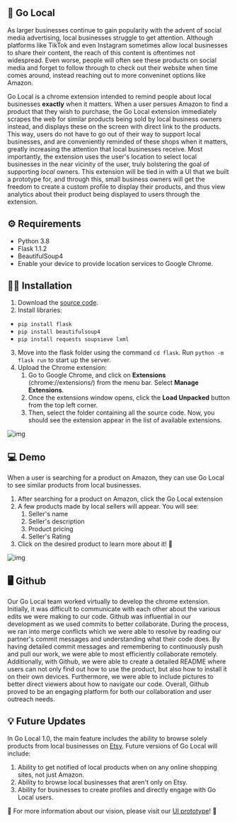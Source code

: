 ## :convenience_store: Go Local
As larger businesses continue to gain popularity with the advent of social media advertising, local businesses struggle to get attention. Although platforms like TikTok and even Instagram sometimes allow local businesses to share their content, the reach of this content is oftentimes not widespread. Even worse, people will often see these products on social media and forget to follow through to check out their website when time comes around, instead reaching out to more conveninet options like Amazon.

Go Local is a chrome extension intended to remind people about local businesses **exactly** when it matters. When a user persues Amazon to find a product that they wish to purchase, the Go Local extension immediately scrapes the web for similar products being sold by local business owners instead, and displays these on the screen with direct link to the products. This way, users do not have to go out of their way to support local businesses, and are conveniently reminded of these shops when it matters, greatly increasing the attention that local businesses receive. Most importantly, the extension uses the user's location to select local businesses in the near vicinity of the user, truly bolstering the goal of supporting *local* owners. This extension will be tied in with a UI that we built a prototype for, and through this, small business owners will get the freedom to create a custom profile to display their products, and thus view analytics about their product being displayed to users through the extension.

## :gear: Requirements
* Python 3.8
* Flask 1.1.2
* BeautifulSoup4
* Enable your device to provide location services to Google Chrome.

## :technologist: Installation
1. Download the [source code](https://github.com/vaishudon/Go-Local.git).
2. Install libraries:
* `pip install flask`
* `pip install beautifulsoup4`
* `pip install requests soupsieve lxml`
3. Move into the flask folder using the command `cd flask`. Run `python -m flask run` to start up the server.
4. Upload the Chrome extension:
    1. Go to Google Chrome, and click on **Extensions** (chrome://extensions/) from the menu bar. Select **Manage Extensions**.
    2. Once the extensions window opens, click the **Load Unpacked** button from the top left corner.
    3. Then, select the folder containing all the source code. Now, you should see the extension appear in the list of available extensions. 
 
![img](https://user-images.githubusercontent.com/56169756/162602059-fe0dc585-05f4-4b9c-9feb-06a9bd2545ec.png)

## :computer: Demo
When a user is searching for a product on Amazon, they can use Go Local to see similar products from local businesses.

1. After searching for a product on Amazon, click the Go Local extension
2. A few products made by local sellers will appear. You will see:
    1.  Seller's name
    2. Seller's description
    3. Product pricing
    4. Seller's Rating
3. Click on the desired product to learn more about it! :brain:

![img](https://user-images.githubusercontent.com/56169756/162601661-e5dcf4dc-0602-4a6e-95c0-3461b46ad5bb.png)

## :desktop_computer: Github
Our Go Local team worked virtually to develop the chrome extension. Initially, it was difficult to communicate with each other about the various edits we were making to our code. Github was influential in our development as we used commits to better collaborate. During the process, we ran into merge conflicts which we were able to resolve by reading our partner's commit messages and understanding what their code does. By having detailed commit messages and remembering to continuously push and pull our work, we were able to most efficiently collaborate remotely. Additionally, with Github, we were able to create a detailed README where users can not only find out how to use the product, but also how to install it on their own devices. Furthermore, we were able to include pictures to better direct viewers about how to navigate our code. Overall, Github proved to be an engaging platform for both our collaboration and user outreach needs.

## :bulb: Future Updates
In Go Local 1.0, the main feature includes the ability to browse solely products from local businesses on [Etsy](https://www.etsy.com/). Future versions of Go Local will include:
1. Ability to get notified of local products when on any online shopping sites, not just Amazon.
2. Ability to browse local businesses that aren't only on Etsy.
3. Ability for businesses to create profiles and directly engage with Go Local users.

:art: For more information about our vision, please visit our [UI prototype](https://www.figma.com/file/ldub7xdWXKEtFITGymgo3W/go-local-prototype?node-id=0%3A1)! :art:
